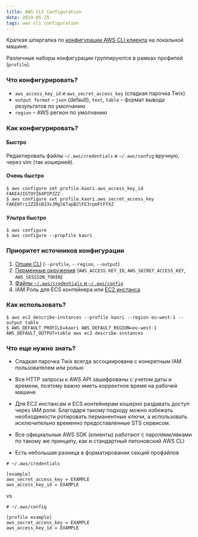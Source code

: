 ```yaml
---
title: AWS CLI Configuration
date: 2019-05-25
tags: aws cli configuration
---
```


Краткая шпаргалка по [конфигурации AWS CLI клиента](https://docs.aws.amazon.com/cli/latest/userguide/cli-chap-configure.html) на локальной машине.

Различные наборы конфигурации группируются в рамках профилей (`profile`).

### Что конфигурировать?

- `aws_access_key_id` и `aws_secret_access_key` (сладкая парочка Twix)
- `output format` – `json` (default), `text`, `table` – формат вывода результатов по умолчанию
- `region` – AWS регион по умолчанию

### Как конфигурировать?

#### Быстро

Редактировать файлы `~/.aws/credentials` и `~/.aws/config` вручную, через vim (так кошерней).

#### Очень быстро

    $ aws configure set profile.kaori.aws_access_key_id FAKE4JIGTOYI64PIPZZZ 
    $ aws configure set profile.kaori.aws_secret_access_key FAKE0fri2ZZ8iB33xJMgl6TapB2lFE3rpmFtFYXZ

#### Ультра быстро

    $ aws configure
    $ aws configure --propfile kaori
    
### Приоритет источников конфигурации

1. [Опции CLI](https://docs.aws.amazon.com/cli/latest/userguide/cli-configure-options.html) (`--profile`, `--region`, `--output`)
2. [Перменные окружения](https://docs.aws.amazon.com/cli/latest/userguide/cli-configure-envvars.html) (`AWS_ACCESS_KEY_ID`, `AWS_SECRET_ACCESS_KEY`, `AWS_SESSION_TOKEN`)
3. [Файлы `~/.aws/credentials` и `~/.aws/config`](https://docs.aws.amazon.com/cli/latest/userguide/cli-configure-files.html)
4. IAM Роль для ECS контейнера или [EC2 инстанса](https://docs.aws.amazon.com/cli/latest/userguide/cli-configure-metadata.html) 

### Как использовать?

    $ aws ec2 describe-instances --profile kaori --region eu-west-1 --output table
    $ AWS_DEFAULT_PROFILE=kaori AWS_DEFAULT_REGION=eu-west-1 AWS_DEFAULT_OUTPUT=table aws ec2 describe-instances

### Что еще нужно знать?

- Сладкая парочка Twix всегда ассоциирована с конкретным IAM пользователем или ролью

- Все HTTP запросы к AWS API зашифрованы с учетом даты и времени, поэтому важно иметь корректное время на рабочей машине

- Для EC2 инстансам и ECS контейнерам кошерно раздавать доступ через IAM роли. Благодаря такому подходу можно избежать необходимости ротировать перманентные ключи, а использовать исключительно временно предоставленные STS сервисом.

- Все официальные AWS SDK (клиенты) работают с паролями/явками по такому же принципу, как и стандартный питоновский AWS CLI 

- Есть небольшая разница в форматировании секций профайлов

```
# ~/.aws/credentials

[example]
aws_secret_access_key = EXAMPLE
aws_access_key_id = EXAMPLE
```

vs

```
# ~/.aws/config

[profile example]
aws_secret_access_key = EXAMPLE
aws_access_key_id = EXAMPLE
```
